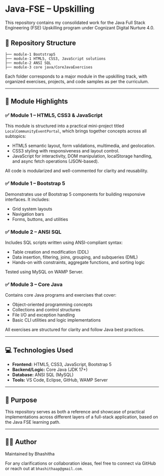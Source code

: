 # Java-FSE – Upskilling

This repository contains my consolidated work for the Java Full Stack Engineering (FSE) Upskilling program under Cognizant Digital Nurture 4.0.

## 📁 Repository Structure

```
├── module-1 Bootstrap5
├── module-1 HTML5, CSS3, JavaScript solutions
├── module-2 ANSI SQL
├── module-3 core java/CoreJavaExercises
```

Each folder corresponds to a major module in the upskilling track, with organized exercises, projects, and code samples as per the curriculum.

---

## 🔷 Module Highlights

### ✅ Module 1 – HTML5, CSS3 & JavaScript

This module is structured into a practical mini-project titled `LocalCommunityEventPortal`, which brings together concepts across all subtopics:

- HTML5 semantic layout, form validations, multimedia, and geolocation.
- CSS3 styling with responsiveness and layout control.
- JavaScript for interactivity, DOM manipulation, localStorage handling, and async fetch operations (JSON-based).

All code is modularized and well-commented for clarity and reusability.

### ✅ Module 1 – Bootstrap 5

Demonstrates use of Bootstrap 5 components for building responsive interfaces. It includes:

- Grid system layouts
- Navigation bars
- Forms, buttons, and utilities

### ✅ Module 2 – ANSI SQL

Includes SQL scripts written using ANSI-compliant syntax:
- Table creation and modification (DDL)
- Data insertion, filtering, joins, grouping, and subqueries (DML)
- Hands-on with constraints, aggregate functions, and sorting logic

Tested using MySQL on WAMP Server.

### ✅ Module 3 – Core Java

Contains core Java programs and exercises that cover:
- Object-oriented programming concepts
- Collections and control structures
- File I/O and exception handling
- Basic CLI utilities and logic implementations

All exercises are structured for clarity and follow Java best practices.

---

## 💻 Technologies Used

- **Frontend:** HTML5, CSS3, JavaScript, Bootstrap 5
- **Backend/Logic:** Core Java (JDK 17+)
- **Database:** ANSI SQL (MySQL)
- **Tools:** VS Code, Eclipse, GitHub, WAMP Server

---

## 📌 Purpose

This repository serves as both a reference and showcase of practical implementations across different layers of a full-stack application, based on the Java FSE learning path.

---

## 🙋‍♂️ Author

Maintained by Bhashitha

For any clarifications or collaboration ideas, feel free to connect via GitHub or reach out at `bhashithaap@gmail.com`.
